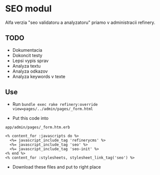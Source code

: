 # SEO modul

Alfa verzia "seo validatoru a analyzatoru" priamo v administracii refinery.

## TODO

- Dokumentacia
- Dokoncit testy
- Lepsi vypis sprav
- Analyza textu
- Analyza odkazov
- Analyza keywords v texte

## Use

* Run `bundle exec rake refinery:override view=pages/../admin/pages/_form.html`

* Put this code into

`app/admin/pages/_form.htm.erb`

    <% content_for :javascripts do %>
      <%= javascript_include_tag 'refinerycms' %>
      <%= javascript_include_tag 'seo' %>
      <%= javascript_include_tag 'seo-init' %>
    <% end %>
    <% content_for :stylesheets, stylesheet_link_tag('seo') %>

* Download these files and put to right place 